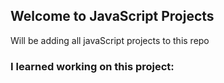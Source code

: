 ## Welcome to JavaScript Projects

Will be adding all javaScript projects to this repo 

###  I learned working on this project:


